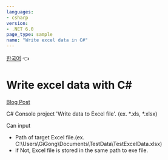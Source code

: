 ```yaml
---
languages:
- csharp
version:
- .NET 6.0
page_type: sample
name: "Write excel data in C#"
---
```


[한국어](README.md) 👈

# Write excel data with C#

[Blog Post](https://www.gigong.io/2023/02/23/CSharp-write-excel-data)

C# Console project 'Write data to Excel file'. (ex. *.xls, *.xlsx)

Can input
- Path of target Excel file.(ex. C:\Users\GiGong\Documents\TestData\TestExcelData.xlsx)
- if Not, Excel file is stored in the same path to exe file.